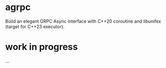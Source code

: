 # agrpc

Build an elegant GRPC Async interface with C++20 coroutine and libunifex (target for C++23 executor).

# work in progress
...
